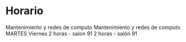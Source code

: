 # Horario
Mantenimiento y redes de computo         Mantenimiento y redes de computo 
MARTES                                   Viernes
2 horas - salon 91                       2 horas - salón 91
